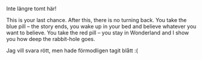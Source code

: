 Inte längre tomt här!

This is your last chance. After this, there is no turning back. You take the blue pill – the story ends, you wake up in your bed and believe whatever you want to believe. You take the red pill – you stay in Wonderland and I show you how deep the rabbit-hole goes.

Jag vill svara rött, men hade förmodligen tagit blått :(